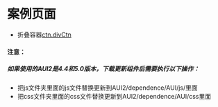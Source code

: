 # 案例页面 
 - 折叠容器[ctn.divCtn](https://pc.awebide.com/#/collapseCtn/Demo/Container/collapseCtn?title=%E6%8A%98%E5%8F%A0%E6%94%B6%E8%B5%B7%E5%AE%B9%E5%99%A8&pageId=collapseCtn)
 
#### 注意：
##### 如果使用的AUI2是4.4和5.0版本，下载更新组件后需要执行以下操作：
- 把js文件夹里面的js文件替换更新到AUI2/dependence/AUI/js/里面
- 把css文件夹里面的css文件替换更新到AUI2/dependence/AUI/css里面